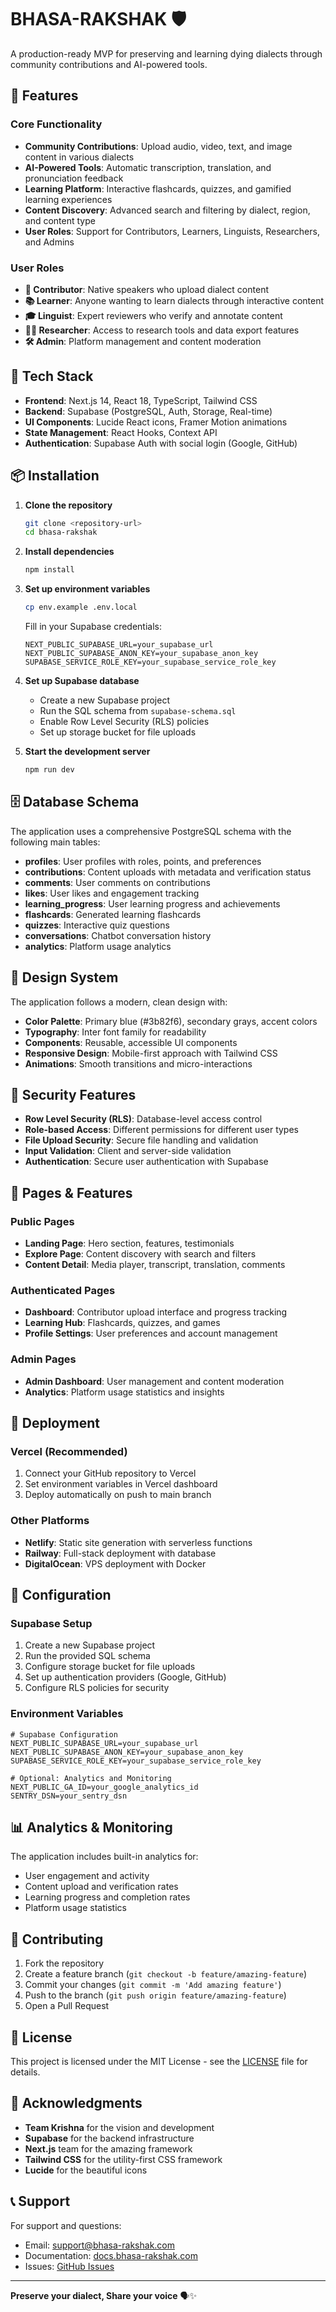 # BHASA-RAKSHAK 🛡️

A production-ready MVP for preserving and learning dying dialects through community contributions and AI-powered tools.

## 🌟 Features

### Core Functionality
- **Community Contributions**: Upload audio, video, text, and image content in various dialects
- **AI-Powered Tools**: Automatic transcription, translation, and pronunciation feedback
- **Learning Platform**: Interactive flashcards, quizzes, and gamified learning experiences
- **Content Discovery**: Advanced search and filtering by dialect, region, and content type
- **User Roles**: Support for Contributors, Learners, Linguists, Researchers, and Admins

### User Roles
- **👤 Contributor**: Native speakers who upload dialect content
- **📚 Learner**: Anyone wanting to learn dialects through interactive content
- **🎓 Linguist**: Expert reviewers who verify and annotate content
- **🧑‍🔬 Researcher**: Access to research tools and data export features
- **🛠️ Admin**: Platform management and content moderation

## 🚀 Tech Stack

- **Frontend**: Next.js 14, React 18, TypeScript, Tailwind CSS
- **Backend**: Supabase (PostgreSQL, Auth, Storage, Real-time)
- **UI Components**: Lucide React icons, Framer Motion animations
- **State Management**: React Hooks, Context API
- **Authentication**: Supabase Auth with social login (Google, GitHub)

## 📦 Installation

1. **Clone the repository**
   ```bash
   git clone <repository-url>
   cd bhasa-rakshak
   ```

2. **Install dependencies**
   ```bash
   npm install
   ```

3. **Set up environment variables**
   ```bash
   cp env.example .env.local
   ```
   
   Fill in your Supabase credentials:
   ```env
   NEXT_PUBLIC_SUPABASE_URL=your_supabase_url
   NEXT_PUBLIC_SUPABASE_ANON_KEY=your_supabase_anon_key
   SUPABASE_SERVICE_ROLE_KEY=your_supabase_service_role_key
   ```

4. **Set up Supabase database**
   - Create a new Supabase project
   - Run the SQL schema from `supabase-schema.sql`
   - Enable Row Level Security (RLS) policies
   - Set up storage bucket for file uploads

5. **Start the development server**
   ```bash
   npm run dev
   ```

## 🗄️ Database Schema

The application uses a comprehensive PostgreSQL schema with the following main tables:

- **profiles**: User profiles with roles, points, and preferences
- **contributions**: Content uploads with metadata and verification status
- **comments**: User comments on contributions
- **likes**: User likes and engagement tracking
- **learning_progress**: User learning progress and achievements
- **flashcards**: Generated learning flashcards
- **quizzes**: Interactive quiz questions
- **conversations**: Chatbot conversation history
- **analytics**: Platform usage analytics

## 🎨 Design System

The application follows a modern, clean design with:
- **Color Palette**: Primary blue (#3b82f6), secondary grays, accent colors
- **Typography**: Inter font family for readability
- **Components**: Reusable, accessible UI components
- **Responsive Design**: Mobile-first approach with Tailwind CSS
- **Animations**: Smooth transitions and micro-interactions

## 🔐 Security Features

- **Row Level Security (RLS)**: Database-level access control
- **Role-based Access**: Different permissions for different user types
- **File Upload Security**: Secure file handling and validation
- **Input Validation**: Client and server-side validation
- **Authentication**: Secure user authentication with Supabase

## 📱 Pages & Features

### Public Pages
- **Landing Page**: Hero section, features, testimonials
- **Explore Page**: Content discovery with search and filters
- **Content Detail**: Media player, transcript, translation, comments

### Authenticated Pages
- **Dashboard**: Contributor upload interface and progress tracking
- **Learning Hub**: Flashcards, quizzes, and games
- **Profile Settings**: User preferences and account management

### Admin Pages
- **Admin Dashboard**: User management and content moderation
- **Analytics**: Platform usage statistics and insights

## 🚀 Deployment

### Vercel (Recommended)
1. Connect your GitHub repository to Vercel
2. Set environment variables in Vercel dashboard
3. Deploy automatically on push to main branch

### Other Platforms
- **Netlify**: Static site generation with serverless functions
- **Railway**: Full-stack deployment with database
- **DigitalOcean**: VPS deployment with Docker

## 🔧 Configuration

### Supabase Setup
1. Create a new Supabase project
2. Run the provided SQL schema
3. Configure storage bucket for file uploads
4. Set up authentication providers (Google, GitHub)
5. Configure RLS policies for security

### Environment Variables
```env
# Supabase Configuration
NEXT_PUBLIC_SUPABASE_URL=your_supabase_url
NEXT_PUBLIC_SUPABASE_ANON_KEY=your_supabase_anon_key
SUPABASE_SERVICE_ROLE_KEY=your_supabase_service_role_key

# Optional: Analytics and Monitoring
NEXT_PUBLIC_GA_ID=your_google_analytics_id
SENTRY_DSN=your_sentry_dsn
```

## 📊 Analytics & Monitoring

The application includes built-in analytics for:
- User engagement and activity
- Content upload and verification rates
- Learning progress and completion rates
- Platform usage statistics

## 🤝 Contributing

1. Fork the repository
2. Create a feature branch (`git checkout -b feature/amazing-feature`)
3. Commit your changes (`git commit -m 'Add amazing feature'`)
4. Push to the branch (`git push origin feature/amazing-feature`)
5. Open a Pull Request

## 📄 License

This project is licensed under the MIT License - see the [LICENSE](LICENSE) file for details.

## 🙏 Acknowledgments

- **Team Krishna** for the vision and development
- **Supabase** for the backend infrastructure
- **Next.js** team for the amazing framework
- **Tailwind CSS** for the utility-first CSS framework
- **Lucide** for the beautiful icons

## 📞 Support

For support and questions:
- Email: support@bhasa-rakshak.com
- Documentation: [docs.bhasa-rakshak.com](https://docs.bhasa-rakshak.com)
- Issues: [GitHub Issues](https://github.com/your-org/bhasa-rakshak/issues)

---

**Preserve your dialect, Share your voice** 🗣️✨

